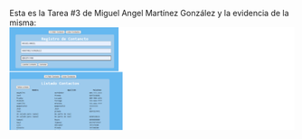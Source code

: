 Esta es la Tarea #3 de Miguel Angel Martínez González y la evidencia de la misma:
![Captura de Pantalla](EvidenciaTara3.png)
